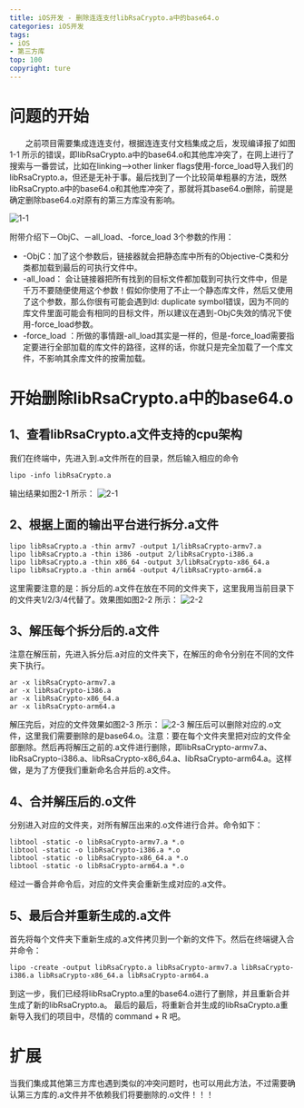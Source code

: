 ```yaml
---
title: iOS开发 - 删除连连支付libRsaCrypto.a中的base64.o
categories: iOS开发
tags:
- iOS
- 第三方库
top: 100
copyright: ture
---
```

# 问题的开始
&emsp;&emsp;之前项目需要集成连连支付，根据连连支付文档集成之后，发现编译报了如图1-1 所示的错误，即libRsaCrypto.a中的base64.o和其他库冲突了，在网上进行了搜索与一番尝试，比如在linking—>other linker flags使用-force_load导入我们的libRsaCrypto.a，但还是无补于事。最后找到了一个比较简单粗暴的方法，既然libRsaCrypto.a中的base64.o和其他库冲突了，那就将其base64.o删除，前提是确定删除base64.o对原有的第三方库没有影响。
<!-- more -->
![](http://pz1livcqe.bkt.clouddn.com/749c46aagy1fw2wubwxvij219g046768.jpg '1-1')

 附带介绍下－ObjC、－all_load、-force_load 3个参数的作用： 
- -ObjC：加了这个参数后，链接器就会把静态库中所有的Objective-C类和分类都加载到最后的可执行文件中。
- -all_load： 会让链接器把所有找到的目标文件都加载到可执行文件中，但是千万不要随便使用这个参数！假如你使用了不止一个静态库文件，然后又使用了这个参数，那么你很有可能会遇到ld: duplicate symbol错误，因为不同的库文件里面可能会有相同的目标文件，所以建议在遇到-ObjC失效的情况下使用-force_load参数。
- -force_load ：所做的事情跟-all_load其实是一样的，但是-force_load需要指定要进行全部加载的库文件的路径，这样的话，你就只是完全加载了一个库文件，不影响其余库文件的按需加载。

# 开始删除libRsaCrypto.a中的base64.o
## 1、查看libRsaCrypto.a文件支持的cpu架构
我们在终端中，先进入到.a文件所在的目录，然后输入相应的命令
``` 
lipo -info libRsaCrypto.a 
```
输出结果如图2-1 所示：
![](http://pz1livcqe.bkt.clouddn.com/749c46aagy1fw2wuc64t4j20uc03cdhm.jpg '2-1')
## 2、根据上面的输出平台进行拆分.a文件
``` 
lipo libRsaCrypto.a -thin armv7 -output 1/libRsaCrypto-armv7.a
lipo libRsaCrypto.a -thin i386 -output 2/libRsaCrypto-i386.a 
lipo libRsaCrypto.a -thin x86_64 -output 3/libRsaCrypto-x86_64.a
lipo libRsaCrypto.a -thin arm64 -output 4/libRsaCrypto-arm64.a
```
这里需要注意的是：拆分后的.a文件在放在不同的文件夹下，这里我用当前目录下的文件夹1/2/3/4代替了。效果图如图2-2 所示：
![](http://pz1livcqe.bkt.clouddn.com/749c46aagy1fw2wud4b2qj20my04ewer.jpg '2-2')
## 3、解压每个拆分后的.a文件
注意在解压前，先进入拆分后.a对应的文件夹下，在解压的命令分别在不同的文件夹下执行。
```
ar -x libRsaCrypto-armv7.a
ar -x libRsaCrypto-i386.a
ar -x libRsaCrypto-x86_64.a
ar -x libRsaCrypto-arm64.a
```
解压完后，对应的文件效果如图2-3 所示：
![](http://pz1livcqe.bkt.clouddn.com/749c46aagy1fw2wuc0afcj20bm0esab1.jpg '2-3')
解压后可以删除对应的.o文件，这里我们需要删除的是base64.o。注意：要在每个文件夹里把对应的文件全部删除。然后再将解压之前的.a文件进行删除，即libRsaCrypto-armv7.a、libRsaCrypto-i386.a、libRsaCrypto-x86_64.a、libRsaCrypto-arm64.a。这样做，是为了方便我们重新命名合并后的.a文件。
## 4、合并解压后的.o文件
分别进入对应的文件夹，对所有解压出来的.o文件进行合并。命令如下：
```
libtool -static -o libRsaCrypto-armv7.a *.o
libtool -static -o libRsaCrypto-i386.a *.o
libtool -static -o libRsaCrypto-x86_64.a *.o
libtool -static -o libRsaCrypto-arm64.a *.o
```
经过一番合并命令后，对应的文件夹会重新生成对应的.a文件。
## 5、最后合并重新生成的.a文件
首先将每个文件夹下重新生成的.a文件拷贝到一个新的文件下。然后在终端键入合并命令：
```
lipo -create -output libRsaCrypto.a libRsaCrypto-armv7.a libRsaCrypto-i386.a libRsaCrypto-x86_64.a libRsaCrypto-arm64.a
```
到这一步，我们已经将libRsaCrypto.a里的base64.o进行了删除，并且重新合并生成了新的libRsaCrypto.a。
最后的最后，将重新合并生成的libRsaCrypto.a重新导入我们的项目中，尽情的 command + R 吧。
# 扩展
当我们集成其他第三方库也遇到类似的冲突问题时，也可以用此方法，不过需要确认第三方库的.a文件并不依赖我们将要删除的.o文件！！！


